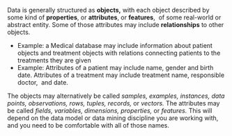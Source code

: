 
Data is generally structured as **objects,** with each object described by some kind of **properties**, or **attributes**, or **features**,  of some real-world or abstract entity. Some of those attributes may include **relationships** to other objects.  

-   Example: a Medical database may include information about patient objects and treatment objects with relations connecting patients to the treatments they are given
-   Example: Attributes of a patient may include name, gender and birth date. Attributes of a treatment may include treatment name, responsible doctor,  and date.

The objects may alternatively be called _samples, examples, instances, data points, observations, rows, tuples, records,_ or _vectors._ The attributes may be called _fields, variables, dimensions, properties,_ or _features._ This will depend on the data model or data mining discipline you are working with, and you need to be comfortable with all of those names.






